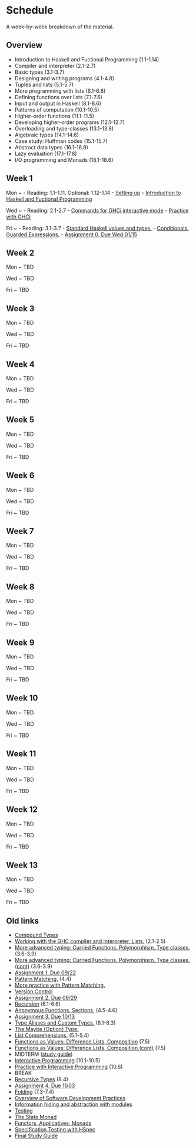 # Schedule

A week-by-week breakdown of the material.

## Overview

- Introduction to Haskell and Fuctional Programming (1.1-1.14)
- Compiler and interpreter (2.1-2.7)
- Basic types (3.1-3.7)
- Designing and writing programs (4.1-4.8)
- Tuples and lists (5.1-5.7)
- More programming with lists (6.1-6.8)
- Defining functions over lists (7.1-7.6)
- Input and output in Haskell (8.1-8.6)
- Patterns of computation (10.1-10.5)
- Higher-order functions (11.1-11.5)
- Developing higher-order programs (12.1-12.7)
- Overloading and type-classes (13.1-13.8)
- Algebraic types (14.1-14.6)
- Case study: Huffman codes (15.1-15.7)
- Abstract data types (16.1-16.9)
- Lazy evaluation (17.1-17.8)
- I/O programming and Monads (18.1-18.6)

## Week 1

Mon
  ~ - Reading: 1.1-1.11. Optional: 1.12-1.14
    - [Setting up](notes/setup.md)
    - [Introduction to Haskell and Fuctional Programming](notes/intro.md)

Wed
  ~ - Reading: 2.1-2.7
    - [Commands for GHCi interactive mode](notes/ghci_commands.md)
    - [Practice with GHCi](notes/ghci_practice.md)

Fri
  ~ - Reading: 3.1-3.7
    - [Standard Haskell values and types.](notes/standard.md)
    - [Conditionals. Guarded Expressions.](notes/functions_conditionals.md)
    - [Assignment 0. Due Wed 01/15](assignments/assignment0.md)

## Week 2

Mon
  ~ TBD

Wed
  ~ TBD

Fri
  ~ TBD

## Week 3

Mon
  ~ TBD

Wed
  ~ TBD

Fri
  ~ TBD

## Week 4

Mon
  ~ TBD

Wed
  ~ TBD

Fri
  ~ TBD

## Week 5

Mon
  ~ TBD

Wed
  ~ TBD

Fri
  ~ TBD

## Week 6

Mon
  ~ TBD

Wed
  ~ TBD

Fri
  ~ TBD

## Week 7

Mon
  ~ TBD

Wed
  ~ TBD

Fri
  ~ TBD

## Week 8

Mon
  ~ TBD

Wed
  ~ TBD

Fri
  ~ TBD

## Week 9

Mon
  ~ TBD

Wed
  ~ TBD

Fri
  ~ TBD

## Week 10

Mon
  ~ TBD

Wed
  ~ TBD

Fri
  ~ TBD

## Week 11

Mon
  ~ TBD

Wed
  ~ TBD

Fri
  ~ TBD

## Week 12

Mon
  ~ TBD

Wed
  ~ TBD

Fri
  ~ TBD

## Week 13

Mon
  ~ TBD

Wed
  ~ TBD

Fri
  ~ TBD



## Old links

- [Compound Types](notes/compoundTypes.md)
- [Working with the GHC compiler and interpreter. Lists.](notes/lists.md) (2.1-2.5)
- [More advanced typing: Curried Functions. Polymorphism, Type classes.](notes/types_advanced.md) (3.6-3.9)
- [More advanced typing: Curried Functions. Polymorphism, Type classes. (cont)](notes/types_advanced.md) (3.6-3.9)
- [Assignment 1. Due 09/22](assignments/assignment1.md)
- [Pattern Matching.](notes/pattern_matching.md) (4.4)
- [More practice with Pattern Matching.](notes/more_pattern_matching.md)
- [Version Control](notes/version_control.md)
- [Assignment 2. Due 09/29](assignments/assignment2.md)
- [Recursion](notes/recursion.md) (6.1-6.6)
- [Anonymous Functions. Sections.](notes/anonymous_functions.md) (4.5-4.6)
- [Assignment 3. Due 10/13](assignments/assignment3.md)
- [Type Aliases and Custom Types.](notes/types_custom.md) (8.1-8.3)
- [The Maybe (Option) Type.](notes/types_custom.md)
- [List Comprehensions.](notes/list_comprehensions.md) (5.1-5.4)
- [Functions as Values: Difference Lists, Composition](notes/difference_lists.md) (7.5)
- [Functions as Values: Difference Lists, Composition (cont)](notes/difference_lists.md) (7.5)
- MIDTERM ([study guide](notes/midterm_study_guide.md))
- [Interactive Programming](notes/interactive.md) (10.1-10.5)
- [Practice with Interactive Programming](notes/interactive_hangman.md) (10.6)
- BREAK
- [Recursive Types](notes/recursive_types.md) (8.4)
- [Assignment 4. Due 11/03](assignments/assignment4.md)
- [Folding](notes/folding.md) (7.3-7.4)
- [Overview of Software Development Practices](notes/dev_overview.md)
- [Information hiding and abstraction with modules](notes/modules.md)
- [Testing](notes/testing.md)
- [The State Monad](notes/functors_monads.md)
- [Functors, Applicatives, Monads](notes/functors_monads.md)
- [Specification Testing with HSpec](notes/testing_hspec.md)
- [Final Study Guide](notes/final_study_guide.md)

